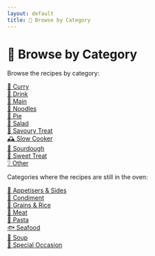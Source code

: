 ```yaml
---
layout: default
title: 📁 Browse by Category
---
```


# 📁 Browse by Category

Browse the recipes by category:

[🍛 Curry](../category/curry.md)   
[🍹 Drink](../category/drink.md)  
[🍲 Main](../category/main.md)   
[🍜 Noodles](../category/noodles.md)  
[🍮 Pie](../category/pie.md)  
[🥗 Salad](../category/salad.md)  
[🥖 Savoury Treat](../category/savoury.md)  
[🕰️ Slow Cooker](../category/slow_cooker.md)  
[🍞 Sourdough](../category/sourdough.md)  
[🍪 Sweet Treat](../category/sweet.md)  
[❔ Other](../category/other.md)


Categories where the recipes are still in the oven:

[🥂 Appetisers & Sides](../category/appetisers_sides.md)  
[🍯 Condiment](../category/condiment.md)  
[🍚 Grains & Rice](../category/grains_rice.md)  
[🍗 Meat](../category/meat.md)  
[🍝 Pasta](../category/pasta.md)  
[🐟 Seafood](../category/seafood.md)  
[🥘 Soup](../category/soup.md)  
[🎉 Special Occasion](../category/special_occasion.md)  